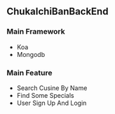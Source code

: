 ## ChukaIchiBanBackEnd

### Main Framework

+ Koa
+ Mongodb

### Main Feature

+ Search Cusine By Name
+ Find Some Specials
+ User Sign Up And Login
